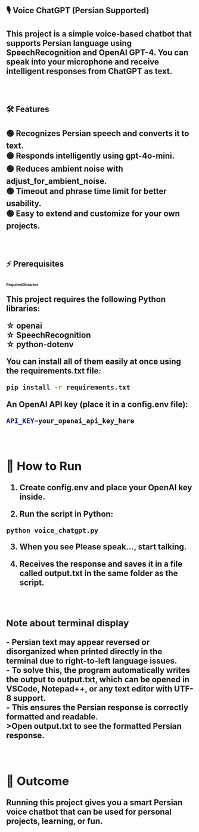 <h2>🎙&nbsp;Voice ChatGPT (Persian Supported) <h2>
<p>
This project is a simple voice-based chatbot that supports Persian language using SpeechRecognition and OpenAI GPT-4. You can speak into your microphone and receive intelligent responses from ChatGPT as text.
</p>
  
<br/>
<h2>🛠&nbsp;Features<h2>
<p>

🟢&nbsp;Recognizes Persian speech and converts it to text.
  <br/>
🟢&nbsp;Responds intelligently using gpt-4o-mini.
<br/>
🟢&nbsp;Reduces ambient noise with adjust_for_ambient_noise.
<br/>
🟢&nbsp;Timeout and phrase time limit for better usability.
<br/>
🟢&nbsp;Easy to extend and customize for your own projects.
</p>
<br/>
<h2>⚡&nbsp;Prerequisites<h2>
<p style="font-size:10px;"line-height:1.4;">
<b>Required libraries</b>
  
This project requires the following Python libraries:

☆&nbsp;openai
<br/>
☆&nbsp;SpeechRecognition
<br/>
☆&nbsp;python-dotenv

You can install all of them easily at once using the requirements.txt file:
```bash
pip install -r requirements.txt
```

<b>An OpenAI API key (place it in a config.env file):<b>
```bash
API_KEY=your_openai_api_key_here
```
 </p>
<br>
<h2>🎯&nbsp;How to Run</h2>

1. Create config.env and place your OpenAI key inside.

2. Run the script in Python:
```pthon
python voice_chatgpt.py
```
3. When you see Please speak..., start talking.

4.  Receives the response and saves it in a file called output.txt in the same folder as the script.
<br/>
<h3>Note about terminal display</h3>
<p>
- Persian text may appear reversed or disorganized when printed directly in the terminal due to right-to-left language issues.  
<br/>
- To solve this, the program automatically writes the output to output.txt, which can be opened in VSCode, Notepad++, or any text editor with UTF-8 support.
<br/>
- This ensures the Persian response is correctly formatted and readable.
<br/>
>Open output.txt to see the formatted Persian response.
</p>
<br/>
<h2>💚&nbsp;Outcome</h2> 

Running this project gives you a smart Persian voice chatbot that can be used for personal projects, learning, or fun.



